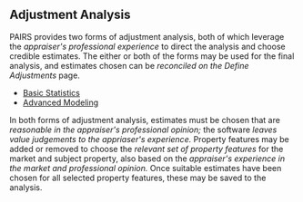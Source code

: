 ## Adjustment Analysis

PAIRS provides two forms of adjustment analysis, both of which leverage the
*appraiser's professional experience* to direct the analysis and choose credible
estimates.  The either or both of the forms may be used for the final analysis, and
estimates chosen can be *reconciled on the Define Adjustments* page.

* [Basic Statistics][1]
* [Advanced Modeling][2]

In both forms of adjustment analysis, estimates must be chosen that are *reasonable
in the appraiser's professional opinion;* the software *leaves value judgements to
the appriaser's experience.*  Property features may be added or removed to choose
the *relevant set of property features* for the market and subject property, also
based on the *appraiser's experience in the market and professional opinion.*  Once
suitable estimates have been chosen for all selected property features, these may be
saved to the analysis.

  [1]: /gandysoft/basic-statistics
  [2]: /gandysoft/advanced-modeling
